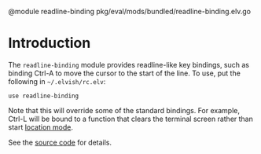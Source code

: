 <!-- toc -->

@module readline-binding pkg/eval/mods/bundled/readline-binding.elv.go

# Introduction

The `readline-binding` module provides readline-like key bindings, such as
binding <span class="key">Ctrl-A</span> to move the cursor to the start of the
line. To use, put the following in `~/.elvish/rc.elv`:

```elvish
use readline-binding
```

Note that this will override some of the standard bindings. For example, <span
class="key">Ctrl-L</span> will be bound to a function that clears the terminal
screen rather than start [location mode](../learn/cookbook.html).

See the
[source code](https://github.com/elves/elvish/blob/master/pkg/eval/mods/bundled/readline-binding.elv.go)
for details.
